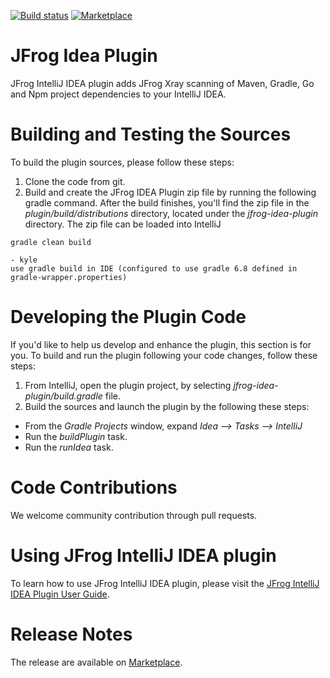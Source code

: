 [![Build status](https://ci.appveyor.com/api/projects/status/vypm9uua3vf3plan?svg=true)](https://ci.appveyor.com/project/jfrog-ecosystem/jfrog-idea-plugin)
[![Marketplace](https://img.shields.io/jetbrains/plugin/v/9834-jfrog)](https://plugins.jetbrains.com/plugin/9834-jfrog)
# JFrog Idea Plugin 

JFrog IntelliJ IDEA plugin adds JFrog Xray scanning of Maven, Gradle, Go and Npm project dependencies to your IntelliJ IDEA.

# Building and Testing the Sources

To build the plugin sources, please follow these steps:
1. Clone the code from git.
2. Build and create the JFrog IDEA Plugin zip file by running the following gradle command.
After the build finishes, you'll find the zip file in the *plugin/build/distributions* directory, located under the *jfrog-idea-plugin* directory.
The zip file can be loaded into IntelliJ

```
gradle clean build

- kyle
use gradle build in IDE (configured to use gradle 6.8 defined in gradle-wrapper.properties)
```

# Developing the Plugin Code
If you'd like to help us develop and enhance the plugin, this section is for you.
To build and run the plugin following your code changes, follow these steps:

1. From IntelliJ, open the plugin project, by selecting *jfrog-idea-plugin/build.gradle* file.
2. Build the sources and launch the plugin by the following these steps:
* From the *Gradle Projects* window, expand *Idea --> Tasks -->  IntelliJ*
* Run the *buildPlugin* task.
* Run the *runIdea* task.

# Code Contributions
We welcome community contribution through pull requests.

# Using JFrog IntelliJ IDEA plugin
To learn how to use JFrog IntelliJ IDEA plugin, please visit the [JFrog IntelliJ IDEA Plugin User Guide](https://www.jfrog.com/confluence/display/XRAY/IDE+Integration).

# Release Notes
The release are available on [Marketplace](https://plugins.jetbrains.com/plugin/9834-jfrog/versions).
